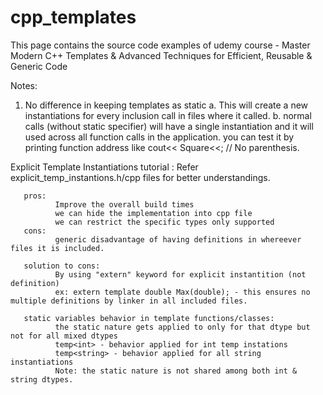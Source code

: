 # cpp_templates
This page contains the source code examples of udemy course - Master Modern C++ Templates &amp; Advanced Techniques for Efficient, Reusable &amp; Generic Code

Notes:
 1. No difference in keeping templates as static 
        a. This will create a new instantiations for every inclusion call in files where it called.
        b. normal calls (without static specifier) will have a single instantiation and it will used across all function calls in the application. you can test it by printing function address like
        cout<< Square<int><<; // No parenthesis.


Explicit Template Instantiations tutorial
       : Refer explicit_temp_instantions.h/cpp files for better understandings.

       pros:
              Improve the overall build times
              we can hide the implementation into cpp file
              we can restrict the specific types only supported
       cons:
              generic disadvantage of having definitions in whereever files it is included.

       solution to cons:
              By using "extern" keyword for explicit instantition (not definition)
              ex: extern template double Max(double); - this ensures no multiple definitions by linker in all included files.

       static variables behavior in template functions/classes:
              the static nature gets applied to only for that dtype but not for all mixed dtypes
              temp<int> - behavior applied for int temp instations
              temp<string> - behavior applied for all string instantiations
              Note: the static nature is not shared among both int & string dtypes.
              
